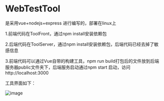 # WebTestTool
是采用vue+nodejs+express 进行编写的，部署在linux上

1.前端代码在ToolFront，通过npm install安装依赖包

2.后端代码在ToolServer，通过npm install安装依赖包，后端代码已经去掉了敏感信息

3.前端代码可以通过Vue自带的构建工具，npm run build打包后的文件放到后端服务器public文件夹下，后端服务启动通过npm start 启动，访问http://localhost:3000

工具界面如下：

![image](https://user-images.githubusercontent.com/21330243/144537172-ff3bc96f-4e39-4cec-b37e-cfad63ba06f9.png)


